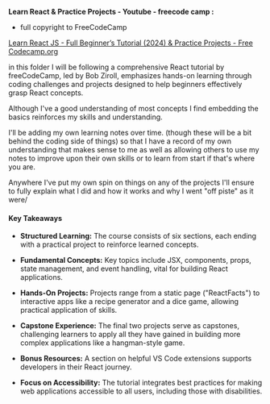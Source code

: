  **Learn React & Practice Projects - Youtube - freecode camp :**
   - full copyright to FreeCodeCamp

[](https://www.youtube.com/watch?v=x4rFhThSX04&t=63s)[Learn React JS - Full Beginner’s Tutorial (2024) & Practice Projects - Free Codecamp.org](https://www.youtube.com/watch?v=x4rFhThSX04&t=63s)


in this folder I will be following a comprehensive React tutorial by freeCodeCamp, led by Bob Ziroll, emphasizes hands-on learning through coding challenges and projects designed to help beginners effectively grasp React concepts.

Although I've a good understanding of most concepts I find embedding the basics reinforces my skills and understanding.

I'll be adding my own learning notes over time. (though these will be a bit behind the coding side of things) so that I have a record of my own understanding that makes sense to me as well as allowing others to use my notes to improve upon their own skills or to learn from start if that's where you are.

Anywhere I've put my own spin on things on any of the projects I'll ensure to fully explain what I did and how it works and why I went "off piste" as it were/

#### Key Takeaways

*   **Structured Learning:** The course consists of six sections, each ending with a practical project to reinforce learned concepts.
    
*   **Fundamental Concepts:** Key topics include JSX, components, props, state management, and event handling, vital for building React applications.
    
*   **Hands-On Projects:** Projects range from a static page ("ReactFacts") to interactive apps like a recipe generator and a dice game, allowing practical application of skills.
    
*   **Capstone Experience:** The final two projects serve as capstones, challenging learners to apply all they have gained in building more complex applications like a hangman-style game.
    
*   **Bonus Resources:** A section on helpful VS Code extensions supports developers in their React journey.
    
*   **Focus on Accessibility:** The tutorial integrates best practices for making web applications accessible to all users, including those with disabilities.